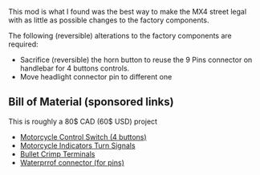 This mod is what I found was the best way to make the MX4 street legal with as little as possible changes to the factory components.

The following (reversible) alterations to the factory components are required:
* Sacrifice (reversible) the horn button to reuse the 9 Pins connector on handlebar for 4 buttons controls.
* Move headlight connector pin to different one

## Bill of Material (sponsored links) ##
This is roughly a 80$ CAD (60$ USD) project
* <a target="_blank" href="https://www.amazon.ca/dp/B093DDYNSB?psc=1&amp;ref=ppx_yo2ov_dt_b_product_details&_encoding=UTF8&tag=technophreak-20&linkCode=ur2&linkId=2af576b0baed22f1a1b484d783c10780&camp=15121&creative=330641">Motorcycle Control Switch (4 buttons)</a>
* <a target="_blank" href="https://www.amazon.ca/dp/B07SZDDZFJ?psc=1&amp;ref=ppx_yo2ov_dt_b_product_details&_encoding=UTF8&tag=technophreak-20&linkCode=ur2&linkId=e5fd6ae7a2e712bba7567f347521a7e4&camp=15121&creative=330641">Motorcycle Indicators Turn Signals</a>
* <a target="_blank" href="https://www.amazon.ca/gp/product/B0C33J6X2R/ref=ppx_yo_dt_b_asin_title_o00_s00?ie=UTF8&amp;psc=1&_encoding=UTF8&tag=technophreak-20&linkCode=ur2&linkId=777e5bd0b3e255aa3d8b9ae0c178ab5b&camp=15121&creative=330641">Bullet Crimp Terminals</a>
* <a target="_blank" href="https://www.amazon.ca/dp/B06XGV44T1?psc=1&amp;ref=ppx_yo2ov_dt_b_product_details&_encoding=UTF8&tag=technophreak-20&linkCode=ur2&linkId=9e7e26d01c370de33605a50f2bfa7bf1&camp=15121&creative=330641">Waterprrof connector (for pins)</a>
